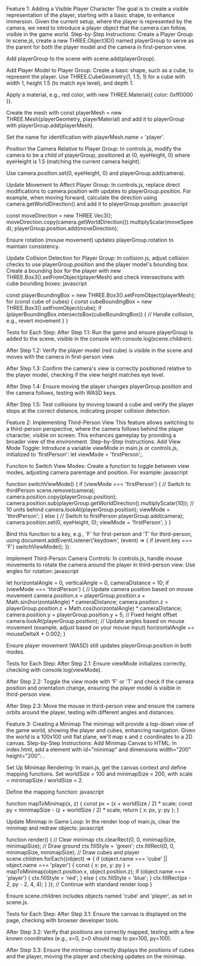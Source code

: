 Feature 1: Adding a Visible Player Character
The goal is to create a visible representation of the player, starting with a basic shape, to enhance immersion. Given the current setup, where the player is represented by the camera, we need to introduce a player object that the camera can follow, visible in the game world.
Step-by-Step Instructions:
Create a Player Group:
In scene.js, create a new THREE.Object3D() named playerGroup to serve as the parent for both the player model and the camera in first-person view.

Add playerGroup to the scene with scene.add(playerGroup).

Add Player Model to Player Group:
Create a basic shape, such as a cube, to represent the player. Use THREE.CubeGeometry(1, 1.5, 1) for a cube with width 1, height 1.5 (to match eye level), and depth 1.

Apply a material, e.g., red color, with new THREE.Material({ color: 0xff0000 }).

Create the mesh with const playerMesh = new THREE.Mesh(playerGeometry, playerMaterial) and add it to playerGroup with playerGroup.add(playerMesh).

Set the name for identification with playerMesh.name = 'player'.

Position the Camera Relative to Player Group:
In controls.js, modify the camera to be a child of playerGroup, positioned at (0, eyeHeight, 0) where eyeHeight is 1.5 (matching the current camera height).

Use camera.position.set(0, eyeHeight, 0) and playerGroup.add(camera).

Update Movement to Affect Player Group:
In controls.js, replace direct modifications to camera.position with updates to playerGroup.position. For example, when moving forward, calculate the direction using camera.getWorldDirection() and add it to playerGroup.position:
javascript

const moveDirection = new THREE.Vec3();
moveDirection.copy(camera.getWorldDirection()).multiplyScalar(moveSpeed);
playerGroup.position.add(moveDirection);

Ensure rotation (mouse movement) updates playerGroup.rotation to maintain consistency.

Update Collision Detection for Player Group:
In collision.js, adjust collision checks to use playerGroup.position and the player model's bounding box. Create a bounding box for the player with new THREE.Box3().setFromObject(playerMesh) and check intersections with cube bounding boxes:
javascript

const playerBoundingBox = new THREE.Box3().setFromObject(playerMesh);
for (const cube of cubes) {
    const cubeBoundingBox = new THREE.Box3().setFromObject(cube);
    if (playerBoundingBox.intersectsBox(cubeBoundingBox)) {
        // Handle collision, e.g., revert movement
    }
}

Tests for Each Step:
After Step 1.1: Run the game and ensure playerGroup is added to the scene, visible in the console with console.log(scene.children).

After Step 1.2: Verify the player model (red cube) is visible in the scene and moves with the camera in first-person view.

After Step 1.3: Confirm the camera's view is correctly positioned relative to the player model, checking if the view height matches eye level.

After Step 1.4: Ensure moving the player changes playerGroup.position and the camera follows, testing with WASD keys.

After Step 1.5: Test collisions by moving toward a cube and verify the player stops at the correct distance, indicating proper collision detection.

Feature 2: Implementing Third-Person View
This feature allows switching to a third-person perspective, where the camera follows behind the player character, visible on screen. This enhances gameplay by providing a broader view of the environment.
Step-by-Step Instructions:
Add View Mode Toggle:
Introduce a variable viewMode in main.js or controls.js, initialized to 'firstPerson': let viewMode = 'firstPerson';.

Function to Switch View Modes:
Create a function to toggle between view modes, adjusting camera parentage and position. For example:
javascript

function switchViewMode() {
    if (viewMode === 'firstPerson') {
        // Switch to thirdPerson
        scene.remove(camera);
        camera.position.copy(playerGroup.position);
        camera.position.sub(playerGroup.getWorldDirection().multiplyScalar(10)); // 10 units behind
        camera.lookAt(playerGroup.position);
        viewMode = 'thirdPerson';
    } else {
        // Switch to firstPerson
        playerGroup.add(camera);
        camera.position.set(0, eyeHeight, 0);
        viewMode = 'firstPerson';
    }
}

Bind this function to a key, e.g., 'F' for first-person and 'T' for third-person, using document.addEventListener('keydown', (event) => { if (event.key === 'F') switchViewMode(); }).

Implement Third-Person Camera Controls:
In controls.js, handle mouse movements to rotate the camera around the player in third-person view. Use angles for rotation:
javascript

let horizontalAngle = 0, verticalAngle = 0, cameraDistance = 10;
if (viewMode === 'thirdPerson') {
    // Update camera position based on mouse movement
    camera.position.x = playerGroup.position.x + Math.sin(horizontalAngle) * cameraDistance;
    camera.position.z = playerGroup.position.z + Math.cos(horizontalAngle) * cameraDistance;
    camera.position.y = playerGroup.position.y + 5; // Fixed height offset
    camera.lookAt(playerGroup.position);
    // Update angles based on mouse movement (example, adjust based on your mouse input)
    horizontalAngle += mouseDeltaX * 0.002;
}

Ensure player movement (WASD) still updates playerGroup.position in both modes.

Tests for Each Step:
After Step 2.1: Ensure viewMode initializes correctly, checking with console.log(viewMode).

After Step 2.2: Toggle the view mode with 'F' or 'T' and check if the camera position and orientation change, ensuring the player model is visible in third-person view.

After Step 2.3: Move the mouse in third-person view and ensure the camera orbits around the player, testing with different angles and distances.

Feature 3: Creating a Minimap
The minimap will provide a top-down view of the game world, showing the player and cubes, enhancing navigation. Given the world is a 100x100 unit flat plane, we'll map x and z coordinates to a 2D canvas.
Step-by-Step Instructions:
Add Minimap Canvas to HTML:
In index.html, add a <canvas> element with id="minimap" and dimensions width="200" height="200": <canvas id="minimap" width="200" height="200"></canvas>.

Set Up Minimap Rendering:
In main.js, get the canvas context and define mapping functions. Set worldSize = 100 and minimapSize = 200, with scale = minimapSize / worldSize = 2.

Define the mapping function:
javascript

function mapToMinimap(x, z) {
    const px = (x + worldSize / 2) * scale;
    const py = minimapSize - (z + worldSize / 2) * scale;
    return { x: px, y: py };
}

Update Minimap in Game Loop:
In the render loop of main.js, clear the minimap and redraw objects:
javascript

function render() {
    // Clear minimap
    ctx.clearRect(0, 0, minimapSize, minimapSize);
    // Draw ground
    ctx.fillStyle = 'green';
    ctx.fillRect(0, 0, minimapSize, minimapSize);
    // Draw cubes and player
    scene.children.forEach((object) => {
        if (object.name === 'cube' || object.name === 'player') {
            const { x: px, y: py } = mapToMinimap(object.position.x, object.position.z);
            if (object.name === 'player') {
                ctx.fillStyle = 'red';
            } else {
                ctx.fillStyle = 'blue';
            }
            ctx.fillRect(px - 2, py - 2, 4, 4);
        }
    });
    // Continue with standard render loop
}

Ensure scene.children includes objects named 'cube' and 'player', as set in scene.js.

Tests for Each Step:
After Step 3.1: Ensure the canvas is displayed on the page, checking with browser developer tools.

After Step 3.2: Verify that positions are correctly mapped, testing with a few known coordinates (e.g., x=0, z=0 should map to px=100, py=100).

After Step 3.3: Ensure the minimap correctly displays the positions of cubes and the player, moving the player and checking updates on the minimap.

